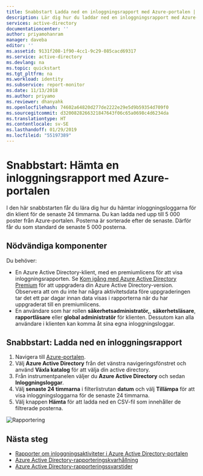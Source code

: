 ```yaml
---
title: Snabbstart Ladda ned en inloggningsrapport med Azure-portalen | Microsoft Docs
description: Lär dig hur du laddar ned en inloggningsrapport med Azure-portalen
services: active-directory
documentationcenter: ''
author: priyamohanram
manager: daveba
editor: ''
ms.assetid: 9131f208-1f90-4cc1-9c29-085cacd69317
ms.service: active-directory
ms.devlang: na
ms.topic: quickstart
ms.tgt_pltfrm: na
ms.workload: identity
ms.subservice: report-monitor
ms.date: 11/13/2018
ms.author: priyamo
ms.reviewer: dhanyahk
ms.openlocfilehash: 74602a64820d277de2222e29e5d9b59354d709f0
ms.sourcegitcommit: d3200828266321847643f06c65a0698c4d6234da
ms.translationtype: HT
ms.contentlocale: sv-SE
ms.lasthandoff: 01/29/2019
ms.locfileid: "55197389"
---
```

# <a name="quickstart-download-a-sign-in-report-using-the-azure-portal"></a>Snabbstart: Hämta en inloggningsrapport med Azure-portalen

I den här snabbstarten får du lära dig hur du hämtar inloggningsloggarna för din klient för de senaste 24 timmarna. Du kan ladda ned upp till 5 000 poster från Azure-portalen. Posterna är sorterade efter de senaste. Därför får du som standard de senaste 5 000 posterna. 

## <a name="prerequisites"></a>Nödvändiga komponenter

Du behöver:

* En Azure Active Directory-klient, med en premiumlicens för att visa inloggningsrapporten. Se [Kom igång med Azure Active Directory Premium](../fundamentals/active-directory-get-started-premium.md) för att uppgradera din Azure Active Directory-version. Observera att om du inte har några aktivitetsdata före uppgraderingen tar det ett par dagar innan data visas i rapporterna när du har uppgraderat till en premiumlicens.
* En användare som har rollen **säkerhetsadministratör,**,  **säkerhetsläsare**, **rapportläsare** eller **global administratör** för klienten. Dessutom kan alla användare i klienten kan komma åt sina egna inloggningsloggar.

## <a name="quickstart-download-a-sign-in-report"></a>Snabbstart: Ladda ned en inloggningsrapport

1. Navigera till [Azure-portalen](https://portal.azure.com).
2. Välj **Azure Active Directory** från det vänstra navigeringsfönstret och använd **Växla katalog** för att välja din active directory.
3. Från instrumentpanelen väljer du **Azure Active Directory** och sedan **Inloggningsloggar**. 
4. Välj **senaste 24 timmarna** i filterlistrutan **datum** och välj **Tillämpa** för att visa inloggningsloggarna för de senaste 24 timmarna. 
5. Välj knappen **Hämta** för att ladda ned en CSV-fil som innehåller de filtrerade posterna. 

![Rapportering](./media/quickstart-download-sign-in-report/download-sign-ins.png)

## <a name="next-steps"></a>Nästa steg

* [Rapporter om inloggningsaktiviteter i Azure Active Directory-portalen](concept-sign-ins.md)
* [Azure Active Directory-rapporteringskvarhållning](reference-reports-data-retention.md)
* [Azure Active Directory-rapporteringssvarstider](reference-reports-latencies.md)
